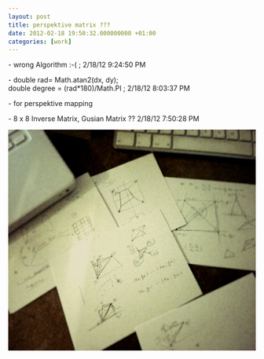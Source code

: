 ```yaml
---
layout: post
title: perspektive matrix ???
date: 2012-02-18 19:50:32.000000000 +01:00
categories: [work]
---
```

<p>- wrong Algorithm :-( ; 2/18/12 9:24:50 PM</p>
<p>- double rad= Math.atan2(dx, dy);<br style="line-height: 1.5; font-family: dotum, sans-serif; padding: 0px; margin: 0px;" />double degree = (rad*180)/Math.PI ;  2/18/12 8:03:37 PM</p>
<p>- for perspektive mapping</p>
<p>- 8 x 8 Inverse Matrix, Gusian Matrix ?? 2/18/12 7:50:28 PM</p>
<p><img src="/assets/matrix_warp.jpg" alt="matrix_warp.jpg" width="600" height="450" class="alignnone size-full wp-image-2454" /></p>
